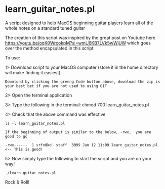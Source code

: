 # learn_guitar_notes.pl

A script designed to help MacOS beginning guitar players learn all of the whole notes on a standard tuned guitar

The creation of this script was inspired by the great post on Youtube here https://youtu.be/oqK0WrcokpM?si=wmU6KB7LVk5wWjUW which goes over the method encapsulated in this script

To use:

1> Download script to your MacOS computer (store it in the home directory will make finding it easiest)

	Download by clicking the greeng Code button above, download the zip is your best bet if you are not used to using GIT

2> Open the terminal application

3> Type the following in the terminal: chmod 700 learn_guitar_notes.pl

4> Check that the above command was effective

	ls -l learn_guitar_notes.pl 

	If the beginning of output is similar to the below, -rwx,  you are good to go
   
	-rwx------  1 srfn8kd  staff  3999 Jan 12 11:09 learn_guitar_notes.pl  <-- This is good!

5> Now simply type the following to start the script and you are on your way!

	./learn_guitar_notes.pl

Rock & Roll!
